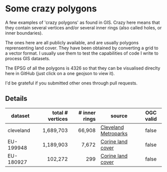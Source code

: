 # Some crazy polygons

A few examples of 'crazy polygons' as found in GIS.
Crazy here means that they contain several vertices and/or several inner rings (also called holes, or inner boundaries).


The ones here are all publicly available, and are usually polygons reprensenting land cover.
They have been obtained by converting a grid to a vector format.
I usually use them to test the capabilities of code I write to process GIS datasets.

The EPSG of all the polygons is 4326 so that they can be visualised direclty here in GitHub (just click on a one geojson to view it).

I'd be grateful if you submitted other ones through pull requests.


## Details

| dataset   | total # vertices | # inner rings | source | OGC valid |
| --------- | ----------------:| -------------:| ------ |:---------:|
| cleveland |        1,689,703 |        66,908 | [Cleveland Metroparks](http://clevelandmetroparks.com)    | false     |
| EU-199948 |        1,189,903 |         7,672 | [Corine land cover](http://www.eea.europa.eu/data-and-maps/data/clc-2006-vector-data-version-2)    | false     |
| EU-180927 |          102,272 |           299 | [Corine land cover](http://www.eea.europa.eu/data-and-maps/data/clc-2006-vector-data-version-2)    | false     |
